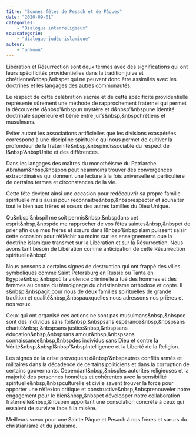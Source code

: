 ```yaml
---
titre: "Bonnes fêtes de Pesach et de Pâques"
date: "2020-09-01"
categories: 
	- "Dialogue interreligieux"
souscategorie: 
	- "dialogue-judéo-islamique"
auteur: 
	- "unkown"
---
```


Libération et Résurrection sont deux termes avec des significations qui ont leurs spécificités providentielles dans la tradition juive et chrétienne&nbsp,&nbspet qui ne peuvent donc être assimilés avec les doctrines et les langages des autres communautés. 

Le respect de cette célébration sacrée et de cette spécificité providentielle représente sûrement une méthode de rapprochement fraternel qui permet la découverte d&nbsp'&nbspun mystère et d&nbsp'&nbspune identité doctrinale supérieure et bénie entre juifs&nbsp,&nbspchrétiens et musulmans. 

Éviter autant les associations artificielles que les divisions exaspérées correspond à une discipline spirituelle qui nous permet de cultiver la profondeur de la fraternité&nbsp,&nbspindissociable du respect de l&nbsp'&nbspUnité et des différences. 

Dans les langages des maîtres du monothéisme du Patriarche Abraham&nbsp,&nbspon peut néanmoins trouver des convergences extraordinaires qui donnent une lecture à la fois universelle et particulière de certains termes et circonstances de la vie. 

Cette fête devient ainsi une occasion pour redécouvrir sa propre famille spirituelle mais aussi pour reconnaître&nbsp,&nbsprespecter et souhaiter tout le bien aux frères et sœurs des autres familles du Dieu Unique. 

Qu&nbsp'&nbspil me soit permis&nbsp,&nbspdans cet esprit&nbsp,&nbspde me rapprocher de vos fêtes saintes&nbsp,&nbspet de prier afin que mes frères et sœurs dans l&nbsp'&nbspislam puissent saisir cette occasion pour réfléchir au moins sur les enseignements que la doctrine islamique transmet sur la Libération et sur la Résurrection. Nous avons tant besoin de Libération comme anticipation de cette Résurrection spirituelle&nbsp!

Nous pensons à certains signes de destruction qui ont frappé des villes symboliques comme Saint Petersburg en Russie ou Tanta en Egypte&nbsp,&nbspoù la violence criminelle a tué des hommes et des femmes au centre du témoignage du christianisme orthodoxe et copte. Il s&nbsp'&nbspagit pour nous de deux familles spirituelles de grande tradition et qualité&nbsp,&nbspauxquelles nous adressons nos prières et nos vœux. 

Ceux qui ont organisé ces actions ne sont pas musulmans&nbsp,&nbspce sont des individus sans foi&nbsp,&nbspsans espérance&nbsp,&nbspsans charité&nbsp,&nbspsans justice&nbsp,&nbspsans éducation&nbsp,&nbspsans amour&nbsp,&nbspsans connaissance&nbsp,&nbspdes individus sans Dieu et contre la Vérité&nbsp,&nbspl&nbsp'&nbspIntelligence et la Liberté de la Religion. 

Les signes de la crise provoquent d&nbsp'&nbspautres conflits armés et militaires dans la décadence de certains politiciens et dans la corruption de certains gouvernants. Cependant&nbsp,&nbsples autorités religieuses et la majorité des personnes honnêtes et cohérentes avec la sensibilité spirituelle&nbsp,&nbspculturelle et civile savent trouver la force pour apporter une réflexion critique et constructive&nbsp,&nbsprenouveler notre engagement pour le bien&nbsp,&nbspet développer notre collaboration fraternelle&nbsp,&nbspen apportant une consolation concrète à ceux qui essaient de survivre face à la misère. 

Meilleurs vœux pour une Sainte Pâque et Pesach à nos frères et sœurs du christianisme et du judaïsme. 
